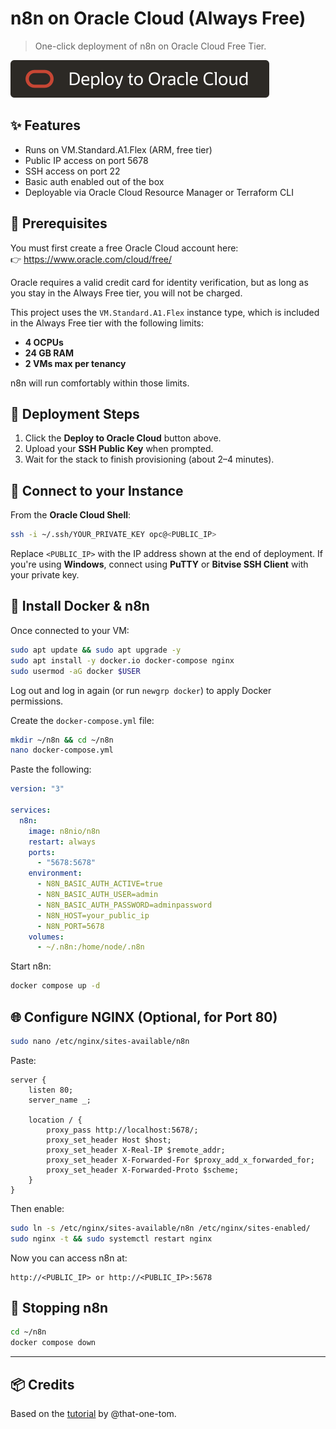 # n8n on Oracle Cloud (Always Free)

> One-click deployment of n8n on Oracle Cloud Free Tier.

[![Deploy to Oracle Cloud](https://github.com/clementalo9/oke_A1/blob/main/images/Deploy2OCI.svg)](https://cloud.oracle.com/resourcemanager/stacks/create?zipUrl=https://github.com/clementalo9/n8n_oci/archive/refs/heads/main.zip)

## ✨ Features
- Runs on VM.Standard.A1.Flex (ARM, free tier)
- Public IP access on port 5678
- SSH access on port 22
- Basic auth enabled out of the box
- Deployable via Oracle Cloud Resource Manager or Terraform CLI

## 📝 Prerequisites
You must first create a free Oracle Cloud account here:  
👉 https://www.oracle.com/cloud/free/

Oracle requires a valid credit card for identity verification, but as long as you stay in the Always Free tier, you will not be charged.

This project uses the `VM.Standard.A1.Flex` instance type, which is included in the Always Free tier with the following limits:
- **4 OCPUs**
- **24 GB RAM**
- **2 VMs max per tenancy**

n8n will run comfortably within those limits.

## 🚀 Deployment Steps

1. Click the **Deploy to Oracle Cloud** button above.
2. Upload your **SSH Public Key** when prompted.
3. Wait for the stack to finish provisioning (about 2–4 minutes).

## 🔐 Connect to your Instance

From the **Oracle Cloud Shell**:

```bash
ssh -i ~/.ssh/YOUR_PRIVATE_KEY opc@<PUBLIC_IP>
```

Replace `<PUBLIC_IP>` with the IP address shown at the end of deployment. If you're using **Windows**, connect using **PuTTY** or **Bitvise SSH Client** with your private key.

## 🧰 Install Docker & n8n

Once connected to your VM:

```bash
sudo apt update && sudo apt upgrade -y
sudo apt install -y docker.io docker-compose nginx
sudo usermod -aG docker $USER
```

Log out and log in again (or run `newgrp docker`) to apply Docker permissions.

Create the `docker-compose.yml` file:

```bash
mkdir ~/n8n && cd ~/n8n
nano docker-compose.yml
```

Paste the following:

```yaml
version: "3"

services:
  n8n:
    image: n8nio/n8n
    restart: always
    ports:
      - "5678:5678"
    environment:
      - N8N_BASIC_AUTH_ACTIVE=true
      - N8N_BASIC_AUTH_USER=admin
      - N8N_BASIC_AUTH_PASSWORD=adminpassword
      - N8N_HOST=your_public_ip
      - N8N_PORT=5678
    volumes:
      - ~/.n8n:/home/node/.n8n
```

Start n8n:

```bash
docker compose up -d
```

## 🌐 Configure NGINX (Optional, for Port 80)

```bash
sudo nano /etc/nginx/sites-available/n8n
```

Paste:

```nginx
server {
    listen 80;
    server_name _;

    location / {
        proxy_pass http://localhost:5678/;
        proxy_set_header Host $host;
        proxy_set_header X-Real-IP $remote_addr;
        proxy_set_header X-Forwarded-For $proxy_add_x_forwarded_for;
        proxy_set_header X-Forwarded-Proto $scheme;
    }
}
```

Then enable:

```bash
sudo ln -s /etc/nginx/sites-available/n8n /etc/nginx/sites-enabled/
sudo nginx -t && sudo systemctl restart nginx
```

Now you can access n8n at:
```
http://<PUBLIC_IP> or http://<PUBLIC_IP>:5678
```

## 🛑 Stopping n8n

```bash
cd ~/n8n
docker compose down
```

---

## 📦 Credits

Based on the [tutorial](https://github.com/that-one-tom/n8n-on-oracle-vm) by @that-one-tom.
